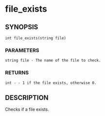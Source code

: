# file_exists

## SYNOPSIS

    int file_exists(string file)

### PARAMETERS

    string file - The name of the file to check.

### RETURNS

    int - - 1 if the file exists, otherwise 0.

## DESCRIPTION

Checks if a file exists.
